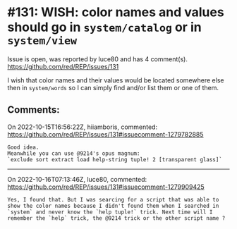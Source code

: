 
#131: WISH:  color names and values should go in `system/catalog` or in `system/view`
================================================================================
Issue is open, was reported by luce80 and has 4 comment(s).
<https://github.com/red/REP/issues/131>

I wish that color names and their values would be located somewhere else then in `system/words` so I can simply find and/or list them or one of them.


Comments:
--------------------------------------------------------------------------------

On 2022-10-15T16:56:22Z, hiiamboris, commented:
<https://github.com/red/REP/issues/131#issuecomment-1279782885>

    Good idea.
    Meanwhile you can use @9214's opus magnum:
    `exclude sort extract load help-string tuple! 2 [transparent glass]`

--------------------------------------------------------------------------------

On 2022-10-16T07:13:46Z, luce80, commented:
<https://github.com/red/REP/issues/131#issuecomment-1279909425>

    Yes, I found that. But I was searcing for a script that was able to show the color names because I didn't found them when I searched in `system` and never know the `help tuple!` trick. Next time will I remember the `help` trick, the @9214 trick or the other script name ?

